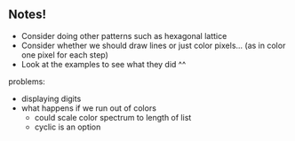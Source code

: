 ## Notes!

- Consider doing other patterns such as hexagonal lattice
- Consider whether we should draw lines or just color pixels... (as in color one pixel for each step)
- Look at the examples to see what they did ^^



problems:
- displaying digits
- what happens if we run out of colors
    - could scale color spectrum to length of list
    - cyclic is an option